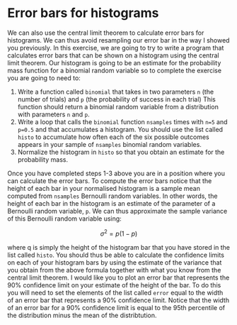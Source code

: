 # Error bars for histograms

We can also use the central limit theorem to calculate error bars for histograms.  We can thus avoid resampling our error bar in the way I showed you previously.  In this exercise, we are going to try to write a program that calculates error bars that can be shown on a histogram using the central limit theorem.  Our histogram is going to be an estimate for the probability mass function for a binomial random variable so to complete the exercise you are going to need to:

1. Write a function called `binomial` that takes in two parameters `n` (the number of trials) and `p` (the probability of success in each trial)  This function should return a binomial random variable from a distribution with parameters `n` and `p`.
2. Write a loop that calls the `binomial` function `nsamples` times with `n=5` and `p=0.5` and that accumulates a histogram.  You should use the list called `histo` to accumulate how often each of the six possible outcomes appears in your sample of `nsamples` binomial random variables.
3. Normalize the histogram in `histo` so that you obtain an estimate for the probability mass.

Once you have completed steps 1-3 above you are in a position where you can calculate the error bars.  To compute the error bars notice that the height of each bar in your normalised histogram is a sample mean computed from `nsamples` Bernoulli random variables.  In other words, the height of each bar in the histogram is an estimate of the parameter of a Bernoulli random variable, `p`.  We can thus approximate the sample variance of this Bernoulli random variable using:

$$
\sigma^2=p(1-p)
$$

where q is simply the height of the histogram bar that you have stored in the list called `histo`.  You should thus be able to calculate the confidence limits on each of your histogram bars by using the estimate of the variance that you obtain from the above formula together with what you know from the central limit theorem.  I would like you to plot an error bar that represents the 90% confidence limit on your estimate of the height of the bar.   To do this you will need to set the elements of the list called `error` equal to the 
width of an error bar that represents a 90% confidence limit.  Notice that the width of an error bar for a 90% confidence limit is equal to the 95th percentile of the distribution minus the mean of the distribtution.
